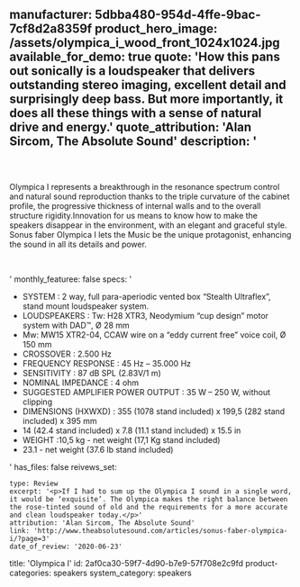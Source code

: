 manufacturer: 5dbba480-954d-4ffe-9bac-7cf8d2a8359f
product_hero_image: /assets/olympica_i_wood_front_1024x1024.jpg
available_for_demo: true
quote: 'How this pans out sonically is a loudspeaker that delivers outstanding stereo imaging, excellent detail and surprisingly deep bass. But more importantly, it does all these things with a sense of natural drive and energy.'
quote_attribution: 'Alan Sircom, The Absolute Sound'
description: '<h3><br></h3><p>Olympica I represents a breakthrough in the resonance spectrum control and natural sound reproduction thanks to the triple curvature of the cabinet profile, the progressive thickness of internal walls and to the overall structure rigidity.Innovation for us means to know how to make the speakers disappear in the environment, with an elegant and graceful style. Sonus faber Olympica I lets the Music be the unique protagonist, enhancing the sound in all its details and power.</p><p><br></p>'
monthly_featuree: false
specs: '<ul><li>SYSTEM : 2 way, full para-aperiodic vented box “Stealth Ultraflex”, stand mount loudspeaker system.<br></li><li>LOUDSPEAKERS : Tw: H28 XTR3, Neodymium “cup design” motor system with DAD™, Ø 28 mm<br></li><li>Mw: MW15 XTR2-04, CCAW wire on a “eddy current free” voice coil, Ø 150 mm<br></li><li>CROSSOVER : 2.500 Hz<br></li><li>FREQUENCY RESPONSE : 45 Hz – 35.000 Hz<br></li><li>SENSITIVITY : 87 dB SPL (2.83V/1 m)<br></li><li>NOMINAL IMPEDANCE : 4 ohm<br></li><li>SUGGESTED AMPLIFIER POWER OUTPUT : 35 W – 250 W, without clipping<br></li><li>DIMENSIONS (HXWXD) : 355 (1078 stand included) x 199,5 (282 stand included) x 395 mm<br></li><li>14 (42.4 stand included) x 7.8 (11.1 stand included) x 15.5 in<br></li><li>WEIGHT :10,5 kg - net weight (17,1 Kg stand included)<br></li><li>23.1 - net weight (37.6 lb stand included)<br></li></ul>'
has_files: false
reivews_set:
  -
    type: Review
    excerpt: '<p>If I had to sum up the Olympica I sound in a single word, it would be ‘exquisite’. The Olympica makes the right balance between the rose-tinted sound of old and the requirements for a more accurate and clean loudspeaker today.</p>'
    attribution: 'Alan Sircom, The Absolute Sound'
    link: 'http://www.theabsolutesound.com/articles/sonus-faber-olympica-i/?page=3'
    date_of_review: '2020-06-23'
title: 'Olympica I'
id: 2af0ca30-59f7-4d90-b7e9-57f708e2c9fd
product-categories: speakers
system_category: speakers
